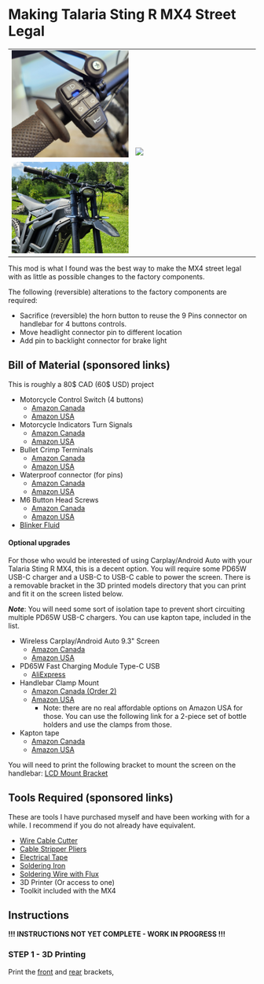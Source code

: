 # Making Talaria Sting R MX4 Street Legal #
<table>
  <tr>
    <td width="50%"><img src="https://github.com/technophreak/Talaria/blob/main/Mods/Street%20Legal/Images/20230728_161411.jpg"/></td>
    <td rowspan="2" width="50%"><img src="https://github.com/technophreak/Talaria/blob/main/Mods/Street%20Legal/Images/20230805_142205.jpg"/></td>
  </tr>
  <tr>
    <td width="50%"><img src="https://github.com/technophreak/Talaria/blob/main/Mods/Street%20Legal/Images/20230805_142148.jpg"/></td>
  </tr>
</table>

This mod is what I found was the best way to make the MX4 street legal with as little as possible changes to the factory components.

The following (reversible) alterations to the factory components are required:
* Sacrifice (reversible) the horn button to reuse the 9 Pins connector on handlebar for 4 buttons controls.
* Move headlight connector pin to different location
* Add pin to backlight connector for brake light

## Bill of Material (sponsored links) ##
This is roughly a 80$ CAD (60$ USD) project
* Motorcycle Control Switch (4 buttons)
  * <a target="_blank" href="https://www.amazon.ca/dp/B093DDYNSB?psc=1&amp;ref=ppx_yo2ov_dt_b_product_details&_encoding=UTF8&tag=technophreak-20&linkCode=ur2&linkId=2af576b0baed22f1a1b484d783c10780&camp=15121&creative=330641">Amazon Canada</a>
  * <a target="_blank" href="https://www.amazon.com/gp/product/B09TBGLY7N/ref=ppx_yo_dt_b_asin_title_o02_s01?ie=UTF8&psc=1">Amazon USA</a>
* Motorcycle Indicators Turn Signals
  * <a target="_blank" href="https://www.amazon.ca/dp/B07SZDDZFJ?psc=1&amp;ref=ppx_yo2ov_dt_b_product_details&_encoding=UTF8&tag=technophreak-20&linkCode=ur2&linkId=e5fd6ae7a2e712bba7567f347521a7e4&camp=15121&creative=330641">Amazon Canada</a>
  * <a target="_blank" href="https://www.amazon.com/gp/product/B07T2YR63L/ref=ppx_yo_dt_b_asin_title_o02_s01?ie=UTF8&psc=1">Amazon USA</a>
* Bullet Crimp Terminals
  * <a target="_blank" href="https://www.amazon.ca/120pcs-Connector-Terminal-Insulation-Motorcycle/dp/B07DJ1SFSZ/ref=sr_1_4?crid=DIA9UUU40WBM&amp;keywords=bullet+connectors+3.5mm&amp;qid=1690673450&amp;refinements=p_85%253A5690392011&amp;rnid=5690384011&amp;rps=1&amp;s=hi&amp;sprefix=bullet+connectors+3+5mm%252Ctools%252C68&amp;sr=1-4&_encoding=UTF8&tag=technophreak-20&linkCode=ur2&linkId=93a4bb1e2f7af0ebdf8bd5e432d7ff12&camp=15121&creative=330641">Amazon Canada</a>
  * <a target="_blank" href="https://www.amazon.com/gp/product/B07WCSHF6J/ref=ppx_yo_dt_b_asin_title_o02_s00?ie=UTF8&psc=1">Amazon USA</a>
* Waterproof connector (for pins)
  * <a target="_blank" href="https://www.amazon.ca/dp/B06XGV44T1?psc=1&amp;ref=ppx_yo2ov_dt_b_product_details&_encoding=UTF8&tag=technophreak-20&linkCode=ur2&linkId=9e7e26d01c370de33605a50f2bfa7bf1&camp=15121&creative=330641">Amazon Canada</a>
  * <a target="_blank" href="https://www.amazon.com/gp/product/B07HHYQ1W9/ref=ewc_pr_img_1?smid=A1EEONYNGVV4GN&psc=1">Amazon USA</a>
* M6 Button Head Screws
  * <a target="_blank" href="https://www.amazon.ca/gp/product/B099PX13F8/ref=ewc_pr_img_1?smid=A1RXNZT4AK0KHN&amp;psc=1&_encoding=UTF8&tag=technophreak-20&linkCode=ur2&linkId=f8217574156e668a2d5c38af6e40d86e&camp=15121&creative=330641">Amazon Canada</a>
  * <a target="_blank" href="https://www.amazon.com/gp/product/B07DYCR2GY/ref=ppx_yo_dt_b_asin_title_o03_s01?ie=UTF8&psc=1">Amazon USA</a>
* <a target="_blank" href="https://www.amazon.ca/gp/product/B0BB8ML814/ref=ewc_pr_img_7?smid=A1UC7EPQNR7LH4&amp;psc=1&_encoding=UTF8&tag=technophreak-20&linkCode=ur2&linkId=1eb142d4474285bdc0e15b08ca9e1e27&camp=15121&creative=330641">Blinker Fluid</a>

#### Optional upgrades ####

For those who would be interested of using Carplay/Android Auto with your Talaria Sting R MX4, this is a decent option. You will require some PD65W USB-C charger and a USB-C to USB-C cable to power the screen. There is a removable bracket in the 3D printed models directory that you can print and fit it on the screen listed below.

***Note***: You will need some sort of isolation tape to prevent short circuiting multiple PD65W USB-C chargers. You can use kapton tape, included in the list.

* Wireless Carplay/Android Auto 9.3" Screen
  * <a target="_blank" href="https://www.amazon.ca/gp/product/B0BZ7XRMRW/ref=ppx_yo_dt_b_search_asin_title?ie=UTF8&psc=1">Amazon Canada</a>
  * <a target="_blank" href="https://www.amazon.com/dp/B0B7H3JTDF?psc=1&ref=ppx_yo2ov_dt_b_product_details">Amazon USA</a>
* PD65W Fast Charging Module Type-C USB
  * <a target="_blank" href="https://www.aliexpress.us/item/3256806830457021.html?spm=a2g0o.order_list.order_list_main.5.1c111802xkgSOu&gatewayAdapt=glo2usa">AliExpress</a>
* Handlebar Clamp Mount
  * <a target="_blank" href="https://www.amazon.ca/gp/product/B09RFGHSTK/ref=ppx_yo_dt_b_search_asin_title?ie=UTF8&psc=1">Amazon Canada (Order 2)</a>
  * <a target="_blank" href="https://www.amazon.com/gp/product/B07CZWQYD7/ref=ppx_yo_dt_b_asin_title_o01_s00?ie=UTF8&psc=1">Amazon USA</a>
    * Note: there are no real affordable options on Amazon USA for those. You can use the following link for a 2-piece set of bottle holders and use the clamps from those.
* Kapton tape
  * <a target="_blank" href="https://www.amazon.ca/Polyimide-Temperature-Resistant-Multi-Sized-Soldering/dp/B072Z92QZ2/ref=sr_1_11?crid=26K72ZRLU8BY2&dib=eyJ2IjoiMSJ9.d3SoRQz-JiVat5DV6lyFTmsiuenEEnO9IphDuuxJ-iHf0kDHxaRAPPLC9KzG6W4Fjc7ozpZSoEXEOx6Wywdl6uysvI7Vit4XgcbEt2fwEGpc8eUgqzGhgCj7OfYLZaoMqJi_hTyQc0iTUo5n7Q_5wYILFXMHw-Vw-PVmf4MkebQbz7xK8BgGXmjEWPoRGrHVnBncmS35uODApbKsIZ3P6-qpoDFLbfpvecopi9pv-1ALKegkLSCMANM6u_TXqV98py3jWmpZFHTWt1gKLofTIeFp5sEqL6UnD5NusBaczqQ.TEU1XSgCxXCFzjC0Ud6_zrHMW9_1PFlzymU-QcUsMn0&dib_tag=se&keywords=Kapton+tape&qid=1723517077&sprefix=kapton+tape%2Caps%2C140&sr=8-11">Amazon Canada</a>
  * <a target="_blank" href="https://www.amazon.com/dp/B072Z92QZ2?psc=1&ref=ppx_yo2ov_dt_b_product_details">Amazon USA</a>

You will need to print the following bracket to mount the screen on the handlebar: <a target="blank" href="https://github.com/technophreak/Talaria/blob/main/Mods/Street%20Legal/STLs/LCDMount.stl">LCD Mount Bracket</a>

## Tools Required (sponsored links) ##
These are tools I have purchased myself and have been working with for a while. I recommend if you do not already have equivalent.
* <a target="_blank" href="https://www.amazon.ca/gp/product/B07JL54N4X/ref=ppx_yo_dt_b_search_asin_image?ie=UTF8&amp;psc=1&_encoding=UTF8&tag=technophreak-20&linkCode=ur2&linkId=9a2ed095979bc96dce251a04c40ac231&camp=15121&creative=330641">Wire Cable Cutter</a>
* <a target="_blank" href="https://www.amazon.ca/gp/product/B07X48MKWR/ref=ppx_yo_dt_b_search_asin_title?ie=UTF8&amp;psc=1&_encoding=UTF8&tag=technophreak-20&linkCode=ur2&linkId=8c5f1b457e4fea82707fff06b9d1840e&camp=15121&creative=330641">Cable Stripper Pliers</a>
* <a target="_blank" href="https://www.amazon.ca/gp/product/B001AXD0EY/ref=ewc_pr_img_5?smid=A3DWYIK6Y9EEQB&amp;psc=1&_encoding=UTF8&tag=technophreak-20&linkCode=ur2&linkId=05e91342b484c071ce07225cf3ec970e&camp=15121&creative=330641">Electrical Tape</a>
* <a target="_blank" href="https://www.amazon.ca/gp/product/B0C1G8S3Z2/ref=ewc_pr_img_1?smid=A33KEXAIEXH1NV&amp;th=1&_encoding=UTF8&tag=technophreak-20&linkCode=ur2&linkId=a5547a6523e19a5f393c5c801dd15328&camp=15121&creative=330641">Soldering Iron</a>
* <a target="_blank" href="https://www.amazon.ca/gp/product/B0943TPRXK/ref=ewc_pr_img_1?smid=A2L1VF9N696CKB&amp;th=1&_encoding=UTF8&tag=technophreak-20&linkCode=ur2&linkId=d477bd19006876d7a9dd2a40ae01a22d&camp=15121&creative=330641">Soldering Wire with Flux</a>
* 3D Printer (Or access to one)
* Toolkit included with the MX4

## Instructions ##
**!!! INSTRUCTIONS NOT YET COMPLETE - WORK IN PROGRESS !!!**

### STEP 1 - 3D Printing ###
Print the <a href="https://github.com/technophreak/Talaria/blob/main/Mods/Street%20Legal/STLs/MX4%20Front%20Lights%20Bracket.stl">front</a> and <a href="https://github.com/technophreak/Talaria/blob/main/Mods/Street%20Legal/STLs/MX4%20Back%20Lights%20Bracket.stl">rear</a> brackets,
